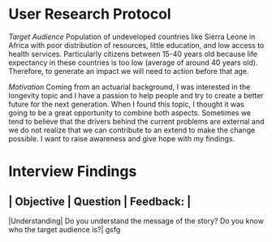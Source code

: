 # User Research Protocol

*Target Audience*
Population of undeveloped countries like Sierra Leone in Africa with poor distribution of resources, little education, and low access to health services. Particularly citizens between 15-40 years old because life expectancy in these countries is too low (average of around 40 years old). Therefore, to generate an impact we will need to action before that age.

*Motivation* 
Coming from an actuarial background, I was interested in the longevity topic and I have a passion to help people and try to create a better future for the next generation. When I found this topic, I thought it was going to be a great opportunity to combine both aspects. Sometimes we tend to believe that the drivers behind the current problems are external and we do not realize that we can contribute to an extend to make the change possible. I want to raise awareness and give hope with my findings.

# Interview Findings

|  Objective  | 	Question                                                                         |	Feedback:  |
----------------------------------------------------------------------------------------------------------------
|Understanding| Do you understand the message of the story? Do you know who the target audience is?|	gsfg
